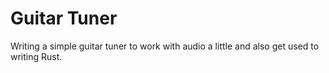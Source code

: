 # Guitar Tuner

Writing a simple guitar tuner to work with audio a little and also get used to writing Rust.
 
